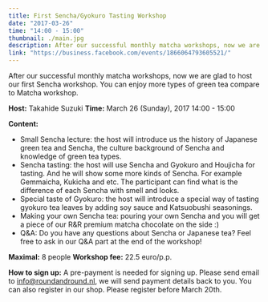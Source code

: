 ```yaml
---
title: First Sencha/Gyokuro Tasting Workshop
date: "2017-03-26"
time: "14:00 - 15:00"
thumbnail: ./main.jpg
description: After our successful monthly matcha workshops, now we are glad to host our first Sencha workshop. You can enjoy more types of green tea compare to Matcha workshop.
link: "https://business.facebook.com/events/1866064793605521/"
---
```


After our successful monthly matcha workshops, now we are glad to host our first Sencha workshop. You can enjoy more types of green tea compare to Matcha workshop.

**Host:** Takahide Suzuki
**Time:** March 26 (Sunday), 2017 14:00 - 15:00

**Content:**
- Small Sencha lecture: the host will introduce us the history of Japanese green tea and Sencha, the culture background of Sencha and knowledge of green tea types.
- Sencha tasting:  the host will use Sencha and Gyokuro and Houjicha for tasting. And he will show some more kinds of Sencha. For example Gemmaicha, Kukicha and etc. The participant can find what is the difference of each Sencha with smell and looks.
- Special taste of Gyokuro: the host will introduce a special way of tasting gyokuro tea leaves by adding soy sauce and Katsuobushi seasonings.
- Making your own Sencha tea:  pouring your own Sencha and you will get a piece of our R&R premium matcha chocolate on the side :)
- Q&A: Do you have any questions about Sencha or Japanese tea? Feel free to ask in our Q&A part at the end of the workshop!

**Maximal:** 8 people
**Workshop fee:** 22.5 euro/p.p.

**How to sign up:** A pre-payment is needed for signing up. Please send email to info@roundandround.nl, we will send payment details back to you. You can also register in our shop. 
Please register before March 20th.
